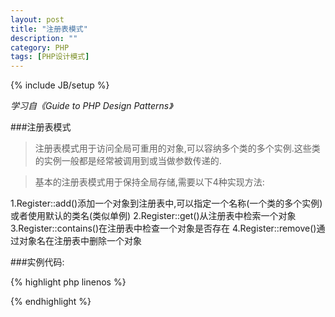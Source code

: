 ```yaml
---
layout: post
title: "注册表模式"
description: ""
category: PHP
tags: [PHP设计模式]
---
```

{% include JB/setup %}

*学习自《Guide to PHP Design Patterns》*

###注册表模式

>注册表模式用于访问全局可重用的对象,可以容纳多个类的多个实例.这些类的实例一般都是经常被调用到或当做参数传递的.

>基本的注册表模式用于保持全局存储,需要以下4种实现方法:

1.Register::add()添加一个对象到注册表中,可以指定一个名称(一个类的多个实例)或者使用默认的类名(类似单例)
2.Register::get()从注册表中检索一个对象
3.Register::contains()在注册表中检查一个对象是否存在
4.Register::remove()通过对象名在注册表中删除一个对象

###实例代码:

{% highlight php linenos %}
<?php 
/**
 * 注册表类
 */
class Register {

    /**
     * @static
     * @var array 存储实例
     */
    static private $_store = array();

    /**
     * 添加一个对象到注册表中,可以指定一个名称(一个类的多个实例)或者使用默认的类名(类似单例)
     * 
     * @param mixed $object 被存储的对象
     * @param string $name 用于检索对象的名字
     * @return mixed 如果重写了实例,那么之前的实例会被返回
     */
    static public function add($object, $name = null) {
        $name   = $name !== null ? : get_class($object);
        $name   = strtolower($name);
        $return = null;
        if (isset(self::$_store[$name])) {
            $return = self::$_store[$name];
        }
        self::$_store[$name] = $object;
        return $return;
    }

    /**
     * 从注册表中检索一个对象
     * 
     * @param string $name 对象名字,{@see self::add()}
     * @return mixed
     * @throws Exception
     */
    static public function get($name){
        if (!self::contains($name)) {
            throw new Exception('对象没有存储在注册表中');
        }
        return self::$_store[$name];
    }

    /**
     * 在注册表中检查一个对象是否存在
     * 
     * @param string $name 对象名称,{@see self::add()}
     * @return bool
     */
    static public function contains($name)
    {
        if (isset(self::$_store[$name])) {
            return true;
        }
        return false;
    }

    /**
     * 通过对象名在注册表中删除一个对象
     * 
     * @param string $name 对象名称,{@see self::add()}
     * @return void
     */
    static public function remove($name)
    {
        if (self::contains($name)) {
            unset(self::$_store[$name]);
        }
    }
}
?>
{% endhighlight %}